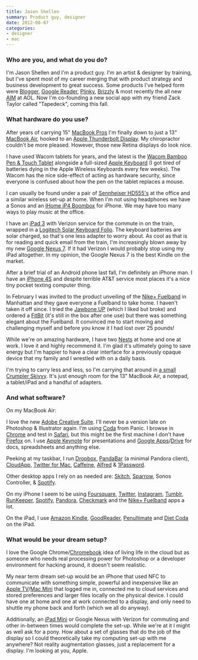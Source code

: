 ```yaml
---
title: Jason Shellen
summary: Product guy, designer
date: 2012-08-07
categories:
- designer
- mac
---
```


### Who are you, and what do you do?

I'm Jason Shellen and I'm a product guy. I'm an artist & designer by training, but I've spent most of my career merging that with product strategy and business development to great success. Some products I've helped form were [Blogger][], [Google Reader][google-reader], [Plinky][], [Brizzly][] & most recently the all new [AIM][] at AOL. Now I'm co-founding a new social app with my friend Zack Taylor called "Tapedeck", coming this fall.

### What hardware do you use?

After years of carrying 15" [MacBook Pros][macbook-pro] I'm finally down to just a 13" [MacBook Air][macbook-air], hooked to an [Apple Thunderbolt Display][thunderbolt-display]. My chiropractor couldn't be more pleased. However, those new Retina displays do look nice.

I have used Wacom tablets for years, and the latest is the [Wacom Bamboo Pen & Touch Tablet][bamboo] alongside a full-sized [Apple Keyboard][keyboard] (I got tired of batteries dying in the Apple Wireless Keyboards every few weeks). The Wacom has the nice side-effect of acting as hardware security, since everyone is confused about how the pen on the tablet replaces a mouse.

I can usually be found under a pair of [Sennheiser HD555's][hd555] at the office and a similar wireless set-up at home. When I'm not using headphones we have a Sonos and an [iHome iP4 Boombox][ip4] for iPhone. We may have too many ways to play music at the office.

I have an [iPad 3][ipad-3] with Verizon service for the commute in on the train, wrapped in a [Logitech Solar Keyboard Folio][solar-keyboard-folio]. The keyboard batteries are solar charged, so that's one less adapter to worry about. As cool as that is for reading and quick email from the train, I'm increasingly blown away by my new [Google Nexus 7][nexus-7]. If it had Verizon I would probably stop using my iPad altogether. In my opinion, the Google Nexus 7 is the best Kindle on the market.

After a brief trial of an Android phone last fall, I'm definitely an iPhone man. I have an [iPhone 4S][iphone-4s] and despite terrible AT&T service most places it's a nice tiny pocket texting computer thing.

In February I was invited to the product unveiling of the [Nike+ Fuelband][fuelband] in Manhattan and they gave everyone a Fuelband to take home. I haven't taken it off since. I tried the [Jawbone UP][up] (which I liked but broke) and ordered a [FitBit][] (it's still in the box after one use) but there was something elegant about the Fuelband. It convinced me to start moving and challenging myself and before you know it I had lost over 25 pounds!

While we're on amazing hardware, I have two [Nests][nest] at home and one at work. I love it and highly recommend it. I'm glad it's ultimately going to save energy but I'm happier to have a clear interface for a previously opaque device that my family and I wrestled with on a daily basis.

I'm trying to carry less and less, so I'm carrying that around in [a small Crumpler Skivvy][skivvy-s]. It's just enough room for the 13" MacBook Air, a notepad, a tablet/iPad and a handful of adapters.

### And what software?

On my MacBook Air:

I love the new [Adobe Creative Suite][creative-suite]. I'll never be a version late on Photoshop & Illustrator again. I'm using [Coda][] from Panic. I browse in [Chrome][] and test in [Safari][], but this might be the first machine I don't have [Firefox][] on. I use [Apple Keynote][keynote] for presentations and [Google Apps][g-suite]/[Drive][google-drive] for docs, spreadsheets and anything else.

Peeking at my taskbar, I run [Dropbox][], [PandaBar][] (a minimal Pandora client), [CloudApp][], [Twitter for Mac][twitter-mac], [Caffeine][], [Alfred][] & [1Password][].

Other desktop apps I rely on as needed are: [Skitch][], [Sparrow][], Sonos Controller, & [Spotify][spotify-mac].

On my iPhone I seem to be using [Foursquare][foursquare-ios], [Twitter][twitter-ios], [Instagram][instagram-ios], [Tumblr][tumblr-ios], [RunKeeper][runkeeper-ios], [Spotify][spotify-ios], [Pandora][pandora-ios], [Checkmark][checkmark-ios] and the [Nike+ Fuelband][fuelband-ios] apps a lot.

On the iPad, I use [Amazon Kindle][kindle-ios], [GoodReader][goodreader-ios], [Penultimate][penultimate-ios] and [Diet Coda][diet-coda-ios] on the iPad.

### What would be your dream setup?

I love the Google Chrome/[Chromebook][] idea of living life in the cloud but as someone who needs real processing power for Photoshop or a developer environment for hacking around, it doesn't seem realistic.

My near term dream set-up would be an iPhone that used NFC to communicate with something simple, powerful and inexpensive like an [Apple TV][apple-tv]/[Mac Mini][mac-mini] that logged me in, connected me to cloud services and stored preferences and larger files locally on the physical device. I could have one at home and one at work connected to a display, and only need to shuttle my phone back and forth (which we all do anyway).

Additionally, an [iPad Mini][ipad-mini] or Google Nexus with Verizon for commuting and other in-between times would complete the set-up. While we're at it I might as well ask for a pony. How about a set of glasses that do the job of the display so I could theoretically take my computing set-up with me anywhere? Not reality augmentation glasses, just a replacement for a display. I'm looking at you, Apple.

[1password]: https://1password.com "Password management software for Mac OS X."
[aim]: https://en.wikipedia.org/wiki/AOL_Instant_Messenger "An instant messaging service."
[alfred]: https://www.alfredapp.com/ "A launcher app for the Mac."
[apple-tv]: https://en.wikipedia.org/wiki/Apple_TV "A device for viewing media on a TV."
[bamboo]: https://www.wacom.com/en/us/bamboo "Smaller pen/multi-touch tablets."
[blogger]: https://en.wikipedia.org/wiki/Blogger_(service) "A weblog publishing system."
[brizzly]: https://en.wikipedia.org/wiki/Brizzly "A third-party Twitter and Facebook web service."
[caffeine]: http://lightheadsw.com/caffeine/ "A Mac menubar application to keep your computer awake."
[checkmark-ios]: https://itunes.apple.com/app/checkmark/id524873453 "A location-based to-do app."
[chrome]: https://www.google.com/intl/en/chrome/browser/ "A WebKit-based browser, where each tab runs in its own thread."
[chromebook]: http://www.google.com/intl/en/chrome/devices/features/ "A laptop built for only running Web apps."
[cloudapp]: https://www.getcloudapp.com/ "A cloud-based file sharing menubar app for Mac OS X."
[coda]: https://panic.com/coda/ "A single-window HTML/web tool for the Mac."
[creative-suite]: https://www.adobe.com/creativecloud.html "A collection of design tools."
[diet-coda-ios]: https://panic.com/coda-ios/ "An app for making changes to websites."
[dropbox]: https://www.dropbox.com/ "Online syncing and storage."
[firefox]: https://www.mozilla.org/en-US/firefox/new/ "A cross-platform open-source web browser."
[fitbit]: http://www.fitbit.com/ "A personal fitness tracking device."
[foursquare-ios]: https://itunes.apple.com/us/app/foursquare/id306934924 "An iPhone client for the social location game."
[fuelband-ios]: https://itunes.apple.com/us/app/nike+-fuelband/id493325070 "A app for syncing with and tracking your FuelBand."
[fuelband]: https://en.wikipedia.org/wiki/Nike%2B_FuelBand "A fitness wristband."
[g-suite]: https://gsuite.google.com/ "A hosted solution for email, calendaring and more."
[goodreader-ios]: http://goodreader.com/ "A PDF reader for the iPad."
[google-drive]: https://drive.google.com/ "A cloud storage service."
[google-reader]: https://en.wikipedia.org/wiki/Google_Reader "A web-based feed reader."
[hd555]: https://www.amazon.com/Sennheiser-HD-555-Stereo-Headphone/dp/B0001FTVDQ "Over the ear headphones."
[instagram-ios]: https://itunes.apple.com/us/app/instagram/id389801252 "A photo taking/sharing app."
[ip4]: https://www.ihomeaudio.com/iP4PZC/ "iPhone speakers in the shape of an old-school boombox."
[ipad-3]: https://www.apple.com/ipad/ "A tablet device with a retina display."
[ipad-mini]: https://www.apple.com/ipad-mini/ "A 7.9 inch tablet device."
[iphone-4s]: https://en.wikipedia.org/wiki/IPhone_4S "A smartphone."
[keyboard]: https://www.apple.com/keyboard/ "The keyboard."
[keynote]: https://www.apple.com/keynote/ "Presentation software for the Mac."
[kindle-ios]: https://itunes.apple.com/gb/app/kindle/id302584613 "An iPhone app for accessing Kindle content from Amazon."
[mac-mini]: https://www.apple.com/mac-mini/ "A small desktop computer."
[macbook-air]: https://www.apple.com/macbook-air/ "A very thin laptop."
[macbook-pro]: https://www.apple.com/macbook-pro/ "A laptop."
[nest]: https://nest.com/ "A clever thermostat."
[nexus-7]: http://www.google.com/nexus/#/7 "An Android tablet."
[pandabar]: http://www.pandabarapp.com/ "A Mac app for controlling Pandora."
[pandora-ios]: https://itunes.apple.com/app/pandora-radio/id284035177 "An iPhone app for streaming your personal Pandora radio station."
[penultimate-ios]: https://itunes.apple.com/us/app/penultimate/id354098826 "A digital sketchbook app."
[plinky]: http://www.plinky.com/ "A web service that asks regular questions or posts challenges."
[runkeeper-ios]: https://runkeeper.com/index "Software for tracking workouts."
[safari]: https://www.apple.com/safari/ "A fast web browser."
[skitch]: https://evernote.com/skitch/ "An always-on image editor for the Mac."
[skivvy-s]: https://www.crumpler.com/us/messenger/skivvy-s "A laptop bag."
[solar-keyboard-folio]: https://www.amazon.com/Logitech-Solar-Keyboard-Folio-generation/dp/B007RNCLBY "A solar-powered iPad case."
[sparrow]: http://www.gmail.com/intl/en/mail/help/sparrow.html "A mail client for the Mac with a funky UI."
[spotify-ios]: https://itunes.apple.com/us/app/spotify/id324684580 "An iOS client for the music service."
[spotify-mac]: https://www.spotify.com/us/download/mac/ "A Mac client for the music service."
[thunderbolt-display]: https://www.apple.com/displays/ "A Thunderbolt-powered monitor."
[tumblr-ios]: https://itunes.apple.com/us/app/tumblr/id305343404 "A Tumblr client app."
[twitter-ios]: https://itunes.apple.com/app/twitter/id333903271 "A Twitter client."
[twitter-mac]: https://itunes.apple.com/us/app/twitter/id409789998 "A Mac client for Twitter."
[up]: https://jawbone.com/up "A wristband for tracking your activity."

